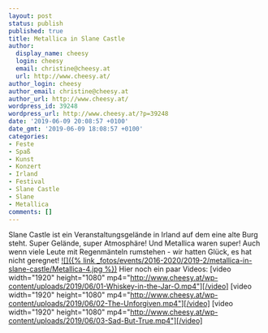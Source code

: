 ```yaml
---
layout: post
status: publish
published: true
title: Metallica in Slane Castle
author:
  display_name: cheesy
  login: cheesy
  email: christine@cheesy.at
  url: http://www.cheesy.at/
author_login: cheesy
author_email: christine@cheesy.at
author_url: http://www.cheesy.at/
wordpress_id: 39248
wordpress_url: http://www.cheesy.at/?p=39248
date: '2019-06-09 20:08:57 +0100'
date_gmt: '2019-06-09 18:08:57 +0100'
categories:
- Feste
- Spaß
- Kunst
- Konzert
- Irland
- Festival
- Slane Castle
- Slane
- Metallica
comments: []
---
```

Slane Castle ist ein Veranstaltungsgelände in Irland auf dem eine alte Burg steht. Super Gelände, super Atmosphäre! Und Metallica waren super! Auch wenn viele Leute mit Regenmänteln rumstehen - wir hatten Glück, es hat nicht geregnet!
[![]({% link _fotos/events/2016-2020/2019-2/metallica-in-slane-castle/Metallica-4.jpg %})](http://www.cheesy.at/fotos/events/metallica-in-slane-castle/)
Hier noch ein paar Videos:
[video width="1920" height="1080" mp4="http://www.cheesy.at/wp-content/uploads/2019/06/01-Whiskey-in-the-Jar-O.mp4"][/video]
[video width="1920" height="1080" mp4="http://www.cheesy.at/wp-content/uploads/2019/06/02-The-Unforgiven.mp4"][/video]
[video width="1920" height="1080" mp4="http://www.cheesy.at/wp-content/uploads/2019/06/03-Sad-But-True.mp4"][/video]
